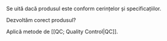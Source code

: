 Se uită dacă produsul este conform cerințelor și specificațiilor.

Dezvoltăm corect produsul?

Aplică metode de [[QC; Quality Control|QC]].